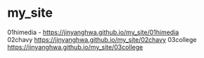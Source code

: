 # my_site
01himedia - https://jinyanghwa.github.io/my_site/01himedia              
02chavy https://jinyanghwa.github.io/my_site/02chavy
03college https://jinyanghwa.github.io/my_site/03college
